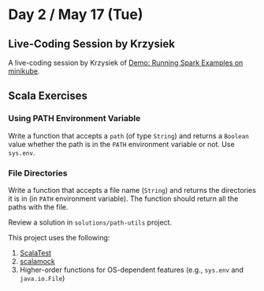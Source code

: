 # Day 2 / May 17 (Tue)

## Live-Coding Session by Krzysiek

A live-coding session by Krzysiek of [Demo: Running Spark Examples on minikube](https://jaceklaskowski.github.io/spark-kubernetes-book/demo/running-spark-examples-on-minikube/).

## Scala Exercises

### Using PATH Environment Variable

Write a function that accepts a `path` (of type `String`) and returns a `Boolean` value whether the path is in the `PATH` environment variable or not. Use `sys.env`.

### File Directories

Write a function that accepts a file name (`String`) and returns the directories it is in (in `PATH` environment variable). The function should return all the paths with the file.

Review a solution in `solutions/path-utils` project.

This project uses the following:

1. [ScalaTest](https://www.scalatest.org/)
1. [scalamock](https://scalamock.org/)
1. Higher-order functions for OS-dependent features (e.g., `sys.env` and `java.io.File`)
